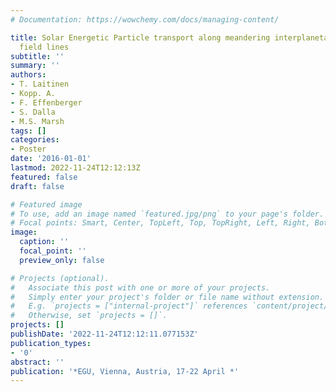 ```yaml
---
# Documentation: https://wowchemy.com/docs/managing-content/

title: Solar Energetic Particle transport along meandering interplanetary magnetic
  field lines
subtitle: ''
summary: ''
authors:
- T. Laitinen
- Kopp. A.
- F. Effenberger
- S. Dalla
- M.S. Marsh
tags: []
categories:
- Poster
date: '2016-01-01'
lastmod: 2022-11-24T12:12:13Z
featured: false
draft: false

# Featured image
# To use, add an image named `featured.jpg/png` to your page's folder.
# Focal points: Smart, Center, TopLeft, Top, TopRight, Left, Right, BottomLeft, Bottom, BottomRight.
image:
  caption: ''
  focal_point: ''
  preview_only: false

# Projects (optional).
#   Associate this post with one or more of your projects.
#   Simply enter your project's folder or file name without extension.
#   E.g. `projects = ["internal-project"]` references `content/project/deep-learning/index.md`.
#   Otherwise, set `projects = []`.
projects: []
publishDate: '2022-11-24T12:12:11.077153Z'
publication_types:
- '0'
abstract: ''
publication: '*EGU, Vienna, Austria, 17-22 April *'
---
```

